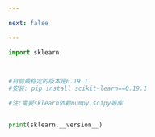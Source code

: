 ```yaml
---

next: false

---
```




<BlogInfo id="4"/>

```python
import sklearn



#目前最稳定的版本是0.19.1
#安装: pip install scikit-learn==0.19.1

#注:需要sklearn依赖numpy,scipy等库


print(sklearn.__version__)
```



<ActionBox />
